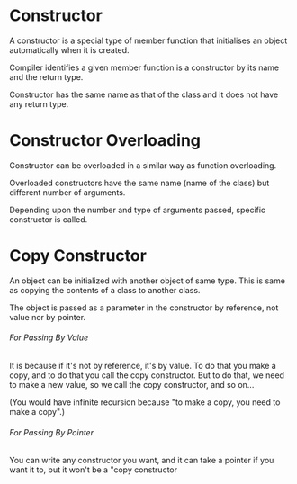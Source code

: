 # Constructor

A constructor is a special type of member function that initialises an object automatically when it is created.

Compiler identifies a given member function is a constructor by its name and the return type.

Constructor has the same name as that of the class and it does not have any return type. 

# Constructor Overloading

Constructor can be overloaded in a similar way as function overloading.

Overloaded constructors have the same name (name of the class) but different number of arguments.

Depending upon the number and type of arguments passed, specific constructor is called.

# Copy Constructor

An object can be initialized with another object of same type. This is same as copying the contents of a class to another class.

The object is passed as a parameter in the constructor by reference, not value nor by pointer.


 <h6>For Passing By Value</h6>

It is because if it's not by reference, it's by value. To do that you make a copy, and to do that you call the copy constructor. But to do that, we need to make a new value, so we call the copy constructor, and so on...

(You would have infinite recursion because "to make a copy, you need to make a copy".)


<h6> For Passing By Pointer</h6>

You can write any constructor you want, and it can take a pointer if you want it to, but it won't be a "copy constructor
